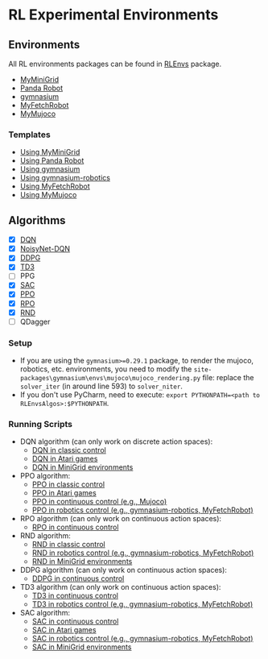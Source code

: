 # RL Experimental Environments

## Environments

All RL environments packages can be found in [RLEnvs](./RLEnvs/) package.

- [MyMiniGrid](./RLEnvs/MyMiniGrid)
- [Panda Robot](./RLEnvs/MyPandaRobot)
- [gymnasium](./RLEnvs/gymnasium)
- [MyFetchRobot](./RLEnvs/MyFetchRobot)
- [MyMujoco](./RLEnvs/MyMujoco)

### Templates

- [Using MyMiniGrid](./EnvsTemplates/MyMiniGrid.py)
- [Using Panda Robot](./EnvsTemplates/MyPandaRobot.py)
- [Using gymnasium](./EnvsTemplates/gymnasium-basic.py)
- [Using gymnasium-robotics](./EnvsTemplates/gymnasium-robotics.py)
- [Using MyFetchRobot](./EnvsTemplates/MyFetchRobot.py)
- [Using MyMujoco](./EnvsTemplates/MyMujoco.py)

## Algorithms

- [x] [DQN](./RLAlgos/DQN.py)
- [x] [NoisyNet-DQN](./RLAlgos/DQN.py)
- [x] [DDPG](./RLAlgos/DDPG.py)
- [x] [TD3](./RLAlgos/TD3.py)
- [ ] PPG
- [x] [SAC](./RLAlgos/SAC.py)
- [x] [PPO](./RLAlgos/PPO.py)
- [x] [RPO](./RLAlgos/PPO.py)
- [x] [RND](./RLAlgos/RND.py)
- [ ] QDagger

### Setup

- If you are using the `gymnasium>=0.29.1` package, to render the mujoco, robotics, etc. environments, you need to modify the `site-packages\gymnasium\envs\mujoco\mujoco_rendering.py` file: replace the `solver_iter` (in around line 593) to `solver_niter`.
- If you don't use PyCharm, need to execute: `export PYTHONPATH=<path to RLEnvsAlgos>:$PYTHONPATH`.

### Running Scripts

- DQN algorithm (can only work on discrete action spaces):
    * [DQN in classic control](./run-scripts/dqn.py)
    * [DQN in Atari games](./run-scripts/dqn-atari.py)
    * [DQN in MiniGrid environments](./run-scripts/dqn-minigrid.py)
- PPO algorithm:
    * [PPO in classic control](./run-scripts/ppo.py)
    * [PPO in Atari games](./run-scripts/ppo-atari.py)
    * [PPO in continuous control (e.g., Mujoco)](./run-scripts/ppo-continuous.py)
    * [PPO in robotics control (e.g., gymnasium-robotics, MyFetchRobot)](./run-scripts/ppo-robotics.py)
- RPO algorithm (can only work on continuous action spaces):
    * [RPO in continuous control](./run-scripts/rpo.py)
- RND algorithm:
    * [RND in classic control](./run-scripts/rnd-continuous.py)
    * [RND in robotics control (e.g., gymnasium-robotics, MyFetchRobot)](./run-scripts/rnd-robotics.py)
    * [RND in MiniGrid environments](./run-scripts/rnd-minigrid.py)
- DDPG algorithm (can only work on continuous action spaces):
    * [DDPG in continuous control](./run-scripts/ddpg.py)
- TD3 algorithm (can only work on continuous action spaces):
    * [TD3 in continuous control](./run-scripts/td3.py)
    * [TD3 in robotics control (e.g., gymnasium-robotics, MyFetchRobot)](./run-scripts/td3-robotics.py)
- SAC algorithm:
    * [SAC in continuous control](./run-scripts/sac.py)
    * [SAC in Atari games](./run-scripts/sac-atari.py)
    * [SAC in robotics control (e.g., gymnasium-robotics, MyFetchRobot)](./run-scripts/sac-robotics.py)
    * [SAC in MiniGrid environments](./run-scripts/sac-minigrid.py)